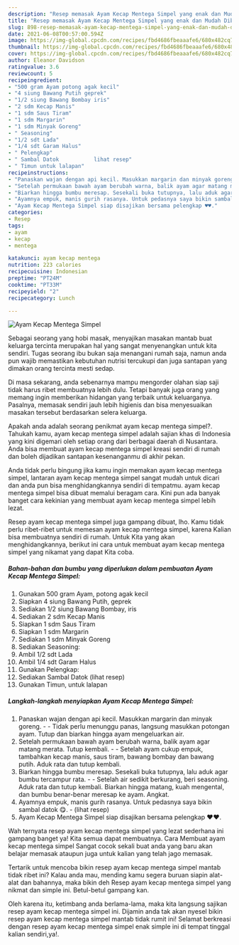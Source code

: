 ```yaml
---
description: "Resep memasak Ayam Kecap Mentega Simpel yang enak dan Mudah Dibuat"
title: "Resep memasak Ayam Kecap Mentega Simpel yang enak dan Mudah Dibuat"
slug: 898-resep-memasak-ayam-kecap-mentega-simpel-yang-enak-dan-mudah-dibuat
date: 2021-06-08T00:57:00.594Z
image: https://img-global.cpcdn.com/recipes/fbd4686fbeaaafe6/680x482cq70/ayam-kecap-mentega-simpel-foto-resep-utama.jpg
thumbnail: https://img-global.cpcdn.com/recipes/fbd4686fbeaaafe6/680x482cq70/ayam-kecap-mentega-simpel-foto-resep-utama.jpg
cover: https://img-global.cpcdn.com/recipes/fbd4686fbeaaafe6/680x482cq70/ayam-kecap-mentega-simpel-foto-resep-utama.jpg
author: Eleanor Davidson
ratingvalue: 3.6
reviewcount: 5
recipeingredient:
- "500 gram Ayam potong agak kecil"
- "4 siung Bawang Putih geprek"
- "1/2 siung Bawang Bombay iris"
- "2 sdm Kecap Manis"
- "1 sdm Saus Tiram"
- "1 sdm Margarin"
- "1 sdm Minyak Goreng"
- " Seasoning"
- "1/2 sdt Lada"
- "1/4 sdt Garam Halus"
- " Pelengkap"
- " Sambal Datok           lihat resep"
- " Timun untuk lalapan"
recipeinstructions:
- "Panaskan wajan dengan api kecil. Masukkan margarin dan minyak goreng.  Tidak perlu menunggu panas, langsung masukkan potongan ayam. Tutup dan biarkan hingga ayam mengeluarkan air."
- "Setelah permukaan bawah ayam berubah warna, balik ayam agar matang merata. Tutup kembali.   Setelah ayam cukup empuk, tambahkan kecap manis, saus tiram, bawang bombay dan bawang putih. Aduk rata dan tutup kembali."
- "Biarkan hingga bumbu meresap. Sesekali buka tutupnya, lalu aduk agar bumbu tercampur rata.  Setelah air sedikit berkurang, beri seasoning. Aduk rata dan tutup kembali. Biarkan hingga matang, kuah mengental, dan bumbu benar-benar meresap ke ayam. Angkat."
- "Ayamnya empuk, manis gurih rasanya. Untuk pedasnya saya bikin sambal datok 😋.           (lihat resep)"
- "Ayam Kecap Mentega Simpel siap disajikan bersama pelengkap ♥️♥️."
categories:
- Resep
tags:
- ayam
- kecap
- mentega

katakunci: ayam kecap mentega 
nutrition: 223 calories
recipecuisine: Indonesian
preptime: "PT24M"
cooktime: "PT33M"
recipeyield: "2"
recipecategory: Lunch

---
```



![Ayam Kecap Mentega Simpel](https://img-global.cpcdn.com/recipes/fbd4686fbeaaafe6/680x482cq70/ayam-kecap-mentega-simpel-foto-resep-utama.jpg)

Sebagai seorang yang hobi masak, menyajikan masakan mantab buat keluarga tercinta merupakan hal yang sangat menyenangkan untuk kita sendiri. Tugas seorang ibu bukan saja menangani rumah saja, namun anda pun wajib memastikan kebutuhan nutrisi tercukupi dan juga santapan yang dimakan orang tercinta mesti sedap.

Di masa  sekarang, anda sebenarnya mampu mengorder olahan siap saji tidak harus ribet membuatnya lebih dulu. Tetapi banyak juga orang yang memang ingin memberikan hidangan yang terbaik untuk keluarganya. Pasalnya, memasak sendiri jauh lebih higienis dan bisa menyesuaikan masakan tersebut berdasarkan selera keluarga. 



Apakah anda adalah seorang penikmat ayam kecap mentega simpel?. Tahukah kamu, ayam kecap mentega simpel adalah sajian khas di Indonesia yang kini digemari oleh setiap orang dari berbagai daerah di Nusantara. Anda bisa membuat ayam kecap mentega simpel kreasi sendiri di rumah dan boleh dijadikan santapan kesenanganmu di akhir pekan.

Anda tidak perlu bingung jika kamu ingin memakan ayam kecap mentega simpel, lantaran ayam kecap mentega simpel sangat mudah untuk dicari dan anda pun bisa menghidangkannya sendiri di tempatmu. ayam kecap mentega simpel bisa dibuat memalui beragam cara. Kini pun ada banyak banget cara kekinian yang membuat ayam kecap mentega simpel lebih lezat.

Resep ayam kecap mentega simpel juga gampang dibuat, lho. Kamu tidak perlu ribet-ribet untuk memesan ayam kecap mentega simpel, karena Kalian bisa membuatnya sendiri di rumah. Untuk Kita yang akan menghidangkannya, berikut ini cara untuk membuat ayam kecap mentega simpel yang nikamat yang dapat Kita coba.

<!--inarticleads1-->

##### Bahan-bahan dan bumbu yang diperlukan dalam pembuatan Ayam Kecap Mentega Simpel:

1. Gunakan 500 gram Ayam, potong agak kecil
1. Siapkan 4 siung Bawang Putih, geprek
1. Sediakan 1/2 siung Bawang Bombay, iris
1. Sediakan 2 sdm Kecap Manis
1. Siapkan 1 sdm Saus Tiram
1. Siapkan 1 sdm Margarin
1. Sediakan 1 sdm Minyak Goreng
1. Sediakan  Seasoning:
1. Ambil 1/2 sdt Lada
1. Ambil 1/4 sdt Garam Halus
1. Gunakan  Pelengkap:
1. Sediakan  Sambal Datok           (lihat resep)
1. Gunakan  Timun, untuk lalapan




<!--inarticleads2-->

##### Langkah-langkah menyiapkan Ayam Kecap Mentega Simpel:

1. Panaskan wajan dengan api kecil. Masukkan margarin dan minyak goreng. -  - Tidak perlu menunggu panas, langsung masukkan potongan ayam. Tutup dan biarkan hingga ayam mengeluarkan air.
1. Setelah permukaan bawah ayam berubah warna, balik ayam agar matang merata. Tutup kembali.  -  - Setelah ayam cukup empuk, tambahkan kecap manis, saus tiram, bawang bombay dan bawang putih. Aduk rata dan tutup kembali.
1. Biarkan hingga bumbu meresap. Sesekali buka tutupnya, lalu aduk agar bumbu tercampur rata. -  - Setelah air sedikit berkurang, beri seasoning. Aduk rata dan tutup kembali. Biarkan hingga matang, kuah mengental, dan bumbu benar-benar meresap ke ayam. Angkat.
1. Ayamnya empuk, manis gurih rasanya. Untuk pedasnya saya bikin sambal datok 😋. -           (lihat resep)
1. Ayam Kecap Mentega Simpel siap disajikan bersama pelengkap ♥️♥️.




Wah ternyata resep ayam kecap mentega simpel yang lezat sederhana ini gampang banget ya! Kita semua dapat membuatnya. Cara Membuat ayam kecap mentega simpel Sangat cocok sekali buat anda yang baru akan belajar memasak ataupun juga untuk kalian yang telah jago memasak.

Tertarik untuk mencoba bikin resep ayam kecap mentega simpel mantab tidak ribet ini? Kalau anda mau, mending kamu segera buruan siapin alat-alat dan bahannya, maka bikin deh Resep ayam kecap mentega simpel yang nikmat dan simple ini. Betul-betul gampang kan. 

Oleh karena itu, ketimbang anda berlama-lama, maka kita langsung sajikan resep ayam kecap mentega simpel ini. Dijamin anda tak akan nyesel bikin resep ayam kecap mentega simpel mantab tidak rumit ini! Selamat berkreasi dengan resep ayam kecap mentega simpel enak simple ini di tempat tinggal kalian sendiri,ya!.

